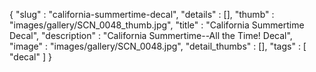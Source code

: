 {
  "slug" : "california-summertime-decal",
  "details" : [],
  "thumb" : "images/gallery/SCN_0048_thumb.jpg",
  "title" : "California Summertime Decal",
  "description" : "California Summertime--All the Time! Decal",
  "image" : "images/gallery/SCN_0048.jpg",
  "detail_thumbs" : [],
  "tags" : [
              "decal"
            ]
}
